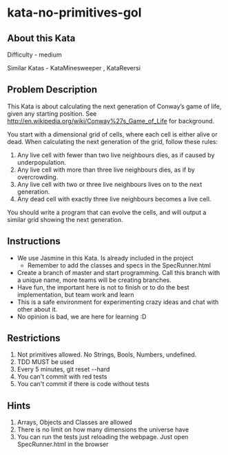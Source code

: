 # kata-no-primitives-gol

## About this Kata

Difficulty - medium

Similar Katas - KataMinesweeper , KataReversi

## Problem Description

This Kata is about calculating the next generation of Conway’s game of life, given any starting position. See http://en.wikipedia.org/wiki/Conway%27s_Game_of_Life for background.

You start with a dimensional grid of cells, where each cell is either alive or dead. When calculating the next generation of the grid, follow these rules:

   1. Any live cell with fewer than two live neighbours dies, as if caused by underpopulation.
   2. Any live cell with more than three live neighbours dies, as if by overcrowding.
   3. Any live cell with two or three live neighbours lives on to the next generation.
   4. Any dead cell with exactly three live neighbours becomes a live cell.

You should write a program that can evolve the cells, and will output a similar grid showing the next generation.

## Instructions

  - We use Jasmine in this Kata. Is already included in the project
    - Remember to add the classes and specs in the SpecRunner.html
  - Create a branch of master and start programming. Call this branch with a unique name, more teams will be creating branches.
  - Have fun, the important here is not to finish or to do the best implementation, but team work and learn
  - This is a safe environment for experimenting crazy ideas and chat with other about it.
  - No opinion is bad, we are here for learning :D

## Restrictions

  1. Not primitives allowed. No Strings, Bools, Numbers, undefined.
  2. TDD MUST be used
  3. Every 5 minutes, git reset --hard
  4. You can't commit with red tests
  5. You can't commit if there is code without tests
  
## Hints

  1. Arrays, Objects and Classes are allowed
  2. There is no limit on how many dimensions the universe have
  3. You can run the tests just reloading the webpage. Just open SpecRunner.html in the browser

